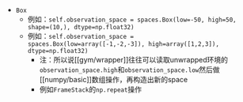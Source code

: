 - `Box`
    - 例如：`self.observation_space = spaces.Box(low=-50, high=50, shape=(10,), dtype=np.float32)`
    - 例如：`self.observation_space = spaces.Box(low=array([-1,-2,-3]), high=array([1,2,3]), dtype=np.float32)`
      - 注：所以说[[gym/wrapper]]往往可以读取unwrapped环境的`observation_space.high`和`observation_space.low`然后做[[numpy/basic]]数组操作，再构造出新的space
      - 例如`FrameStack`的`np.repeat`操作